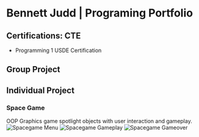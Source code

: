 # Bennett Judd | Programing Portfolio

## Certifications: CTE
* Programming 1 USDE Certification

## Group Project 

## Individual Project

### Space Game
OOP Graphics game spotlight objects with user interaction and gameplay.
![Spacegame Menu]()
![Spacegame Gameplay]()
![Spacegame Gameover]()
